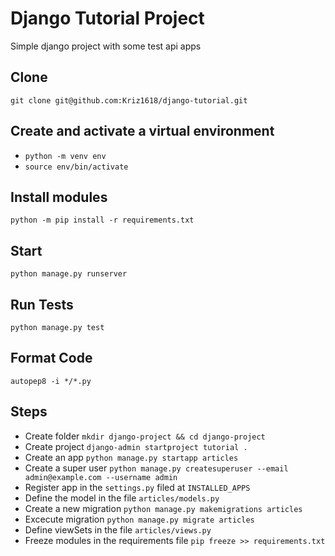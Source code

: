 # Django Tutorial Project
Simple django project with some test api apps

## Clone
```
git clone git@github.com:Kriz1618/django-tutorial.git
```

## Create and activate a virtual environment
* `python -m venv env`
* `source env/bin/activate`


## Install modules
```
python -m pip install -r requirements.txt
```

## Start 
```
python manage.py runserver
```

## Run Tests
```
python manage.py test
```

## Format Code
```
autopep8 -i */*.py
```

## Steps
* Create folder `mkdir django-project && cd django-project`
* Create project `django-admin startproject tutorial .`
* Create an app `python manage.py startapp articles`
* Create a super user `python manage.py createsuperuser --email admin@example.com --username admin`
* Register app in the `settings.py` filed at `INSTALLED_APPS`
* Define the model in the file `articles/models.py`
* Create a new migration `python manage.py makemigrations articles`
* Excecute migration `python manage.py migrate articles`
* Define viewSets in the file `articles/views.py`
* Freeze modules in the requirements file `pip freeze >> requirements.txt`


